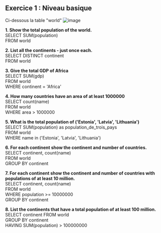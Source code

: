 ## **Exercice 1 : Niveau basique** ##

Ci-dessous la table "world"
![image](https://github.com/user-attachments/assets/41d7e3bd-6b7c-4336-8c93-9fd2eaffb730)

**1.	Show the total population of the world.**\
SELECT SUM(population)\
FROM world

**2.	List all the continents - just once each.**\
SELECT DISTINCT continent\
FROM world

**3.	Give the total GDP of Africa**\
SELECT SUM(gdp)\
FROM world\
WHERE continent = 'Africa'

**4.	How many countries have an area of at least 1000000**\
SELECT count(name)\
FROM world\
WHERE area > 1000000

**5. What is the total population of ('Estonia', 'Latvia', 'Lithuania')**\
SELECT SUM(population) as population_de_trois_pays\
FROM world\
WHERE name in ('Estonia', 'Latvia', 'Lithuania')

**6. For each continent show the continent and number of countries.**\
SELECT continent, count(name)\
FROM world\
GROUP BY continent

**7.	For each continent show the continent and number of countries with populations of at least 10 million.**\
SELECT continent, count(name)\
FROM world\
WHERE population >= 10000000\
GROUP BY continent

**8.	List the continents that have a total population of at least 100 million.**\
SELECT continent FROM world\
GROUP BY continent\
HAVING SUM(population) > 100000000

















